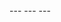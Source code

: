 <floatprompt>
---
<!-- INJECT: header.json -->
---
<!-- INJECT: title.md -->
<!-- INJECT: authority.md -->
<!-- INJECT: start.md -->
<!-- INJECT: goals.md -->
<!-- INJECT: context.md -->
<!-- INJECT: output.md -->
<!-- INJECT: warnings.md -->
<!-- INJECT: map.md -->
<!-- INJECT: decide.md -->
<!-- INJECT: structure.md -->
<!-- INJECT: integration.md -->
<!-- INJECT: quality.md -->
---
<!-- INJECT: footer.md -->
</floatprompt> 